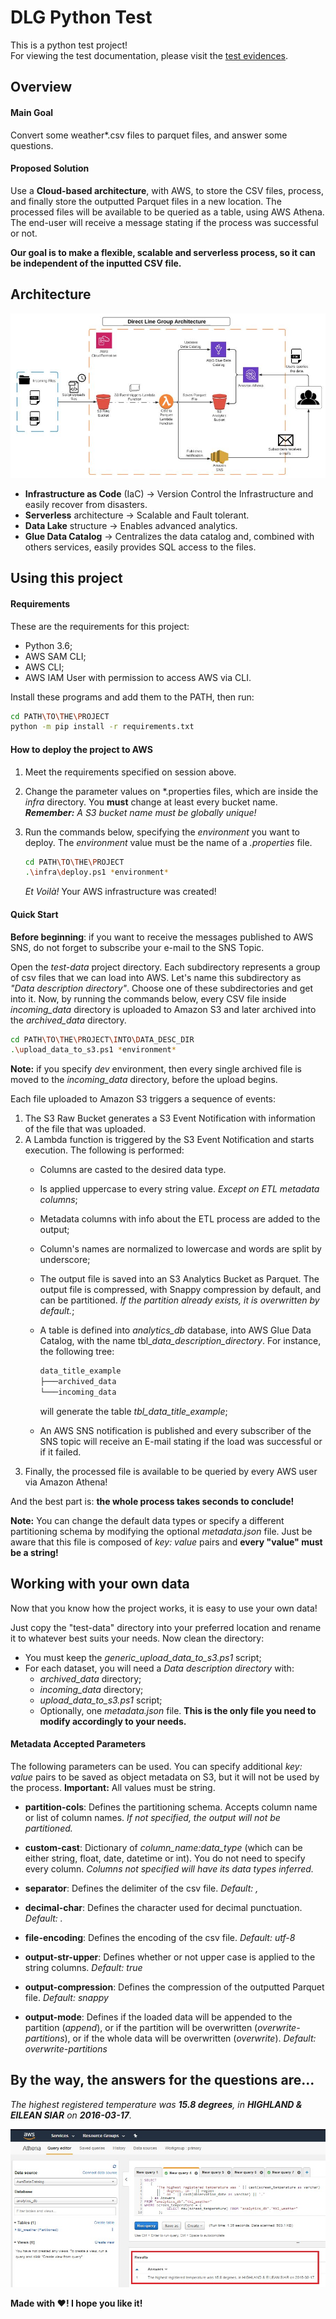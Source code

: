 # DLG Python Test

This is a python test project!  
For viewing the test documentation, please visit the [test evidences](https://github.com/paulohsilvapinto/phsp-dlg-python-test/tree/master/docs/test-evidences/TestEvidences.pdf).

## Overview

#### Main Goal

Convert some weather*.csv files to parquet files, and answer some questions.

#### Proposed Solution

Use a **Cloud-based architecture**, with AWS, to store the CSV files, process, and finally store the outputted Parquet files in a new location. The processed files will be available to be queried as a table, using AWS Athena. The end-user will receive a message stating if the process was successful or not.

**Our goal is to make a flexible, scalable and serverless process, so it can be independent of the inputted CSV file.**

## Architecture

![Project Architecture](/docs/images/architecture.jpg)

* **Infrastructure as Code** (IaC) -> Version Control the Infrastructure and easily recover from disasters.
* **Serverless** architecture -> Scalable and Fault tolerant.
* **Data Lake** structure -> Enables advanced analytics.
* **Glue Data Catalog** -> Centralizes the data catalog and, combined with others services, easily provides SQL access to the files.

## Using this project

#### Requirements

These are the requirements for this project:

* Python 3.6;
* AWS SAM CLI;
* AWS CLI;
* AWS IAM User with permission to access AWS via CLI.

Install these programs and add them to the PATH, then run:

```bash
cd PATH\TO\THE\PROJECT
python -m pip install -r requirements.txt
```

#### How to deploy the project to AWS

1. Meet the requirements specified on session above.
2. Change the parameter values on \*.properties files, which are inside the *infra* directory. You **must** change at least every bucket name.
   ***Remember:*** *A S3 bucket name must be globally unique!*
3. Run the commands below, specifying the *environment* you want to deploy. The *environment* value must be the name of a *.properties* file.  

   ```bash
   cd PATH\TO\THE\PROJECT
   .\infra\deploy.ps1 *environment*
   ```

   *Et Voilà!* Your AWS infrastructure was created!

#### Quick Start

**Before beginning**: if you want to receive the messages published to AWS SNS, do not forget to subscribe your e-mail to the SNS Topic.

Open the *test-data* project directory. Each subdirectory represents a group of csv files that we can load into AWS. Let's name this subdirectory as *"Data description directory"*. Choose one of these subdirectories and get into it.
Now, by running the commands below, every CSV file inside *incoming_data* directory is uploaded to Amazon S3 and later archived into the *archived_data* directory.

```bash
cd PATH\TO\THE\PROJECT\INTO\DATA_DESC_DIR
.\upload_data_to_s3.ps1 *environment*
```

**Note:** if you specify *dev* environment, then every single archived file is moved to the *incoming_data* directory, before the upload begins.

Each file uploaded to Amazon S3 triggers a sequence of events:

1. The S3 Raw Bucket generates a S3 Event Notification with information of the file that was uploaded.
2. A Lambda function is triggered by the S3 Event Notification and starts execution. The following is performed:
   * Columns are casted to the desired data type.
   * Is applied uppercase to every string value. *Except on ETL metadata columns*;
   * Metadata columns with info about the ETL process are added to the output;
   * Column's names are normalized to lowercase and words are split by underscore;
   * The output file is saved into an S3 Analytics Bucket as Parquet. The output file is compressed, with Snappy compression by default, and can be partitioned. *If the partition already exists, it is overwritten by default.*;
   * A table is defined into *analytics_db* database, into AWS Glue Data Catalog, with the name tbl_*data_description_directory*. For instance, the following tree:  

        ```bash
        data_title_example
        ├───archived_data
        └───incoming_data
        ```

        will generate the table *tbl_data_title_example*;
   * An AWS SNS notification is published and every subscriber of the SNS topic will receive an E-mail stating if the load was successful or if it failed.
3. Finally, the processed file is available to be queried by every AWS user via Amazon Athena!

And the best part is: **the whole process takes seconds to conclude!**

**Note:** You can change the default data types or specify a different partitioning schema by modifying the optional *metadata.json* file. Just be aware that this file is composed of *key: value* pairs and **every "value" must be a string!**

## Working with your own data

Now that you know how the project works, it is easy to use your own data!

Just copy the "test-data" directory into your preferred location and rename it to whatever best suits your needs. Now clean the directory:

* You must keep the *generic_upload_data_to_s3.ps1* script;
* For each dataset, you will need a *Data description directory* with:
  * *archived_data* directory;
  * *incoming_data* directory;
  * *upload_data_to_s3.ps1* script;
  * Optionally, one *metadata.json* file. **This is the only file you need to modify accordingly to your needs.**

#### Metadata Accepted Parameters

The following parameters can be used. You can specify additional *key: value* pairs to be saved as object metadata on S3, but it will not be used by the process.
**Important:** All values must be string.

* **partition-cols**: Defines the partitioning schema. Accepts column name or list of column names. *If not specified, the output will not be partitioned.*  
* **custom-cast**: Dictionary of *column_name:data_type* (which can be either string, float, date, datetime or int). You do not need to specify every column. *Columns not specified will have its data types inferred.*  
* **separator**: Defines the delimiter of the csv file. *Default: ,*  
* **decimal-char**: Defines the character used for decimal punctuation. *Default: .*  
* **file-encoding**: Defines the encoding of the csv file. *Default: utf-8*

* **output-str-upper**: Defines whether or not upper case is applied to the string columns. *Default: true*  
* **output-compression**: Defines the compression of the outputted Parquet file. *Default: snappy*  
* **output-mode**: Defines if the loaded data will be appended to the partition (*append*), or if the partition will be overwritten (*overwrite-partitions*), or if the whole data will be overwritten (*overwrite*). *Default: overwrite-partitions*

## By the way, the answers for the questions are...

*The highest registered temperature was **15.8 degrees**, in **HIGHLAND & EILEAN SIAR** on **2016-03-17**.*

![Answer](/docs/images/answer.jpg)

**Made with :heart:! I hope you like it!**
